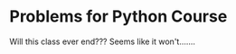 Problems for Python Course
==========================

Will this class ever end??? Seems like it won't.......
